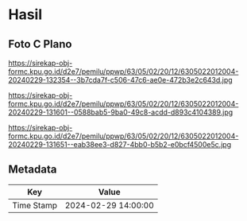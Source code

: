 # Hasil

## Foto C Plano

https://sirekap-obj-formc.kpu.go.id/d2e7/pemilu/ppwp/63/05/02/20/12/6305022012004-20240229-132354--3b7cda7f-c506-47c6-ae0e-472b3e2c643d.jpg

https://sirekap-obj-formc.kpu.go.id/d2e7/pemilu/ppwp/63/05/02/20/12/6305022012004-20240229-131601--0588bab5-9ba0-49c8-acdd-d893c4104389.jpg

https://sirekap-obj-formc.kpu.go.id/d2e7/pemilu/ppwp/63/05/02/20/12/6305022012004-20240229-131651--eab38ee3-d827-4bb0-b5b2-e0bcf4500e5c.jpg


## Metadata

| Key        | Value               |
| ---------- | ------------------- |
| Time Stamp | 2024-02-29 14:00:00 |




